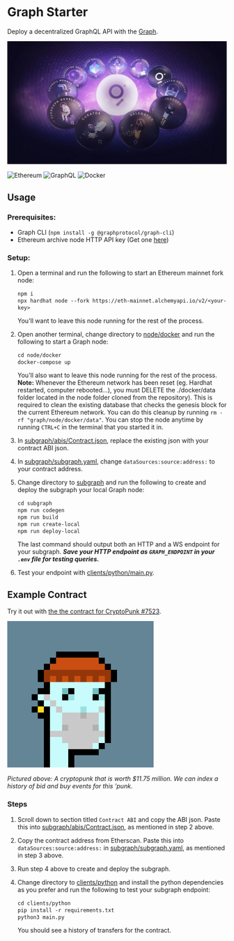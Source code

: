 # Graph Starter

Deploy a decentralized GraphQL API with the [Graph](https://thegraph.com/).

![The Graph image](assets/graph.webp)

![Ethereum](https://img.shields.io/badge/Ethereum-3C3C3D?style=for-the-badge&logo=Ethereum&logoColor=white)
![GraphQL](https://img.shields.io/badge/-GraphQL-E10098?style=for-the-badge&logo=graphql&logoColor=white)
![Docker](https://img.shields.io/badge/docker-%230db7ed.svg?style=for-the-badge&logo=docker&logoColor=white)

## Usage

### Prerequisites:
  - Graph CLI (`npm install -g @graphprotocol/graph-cli`)
  - Ethereum archive node HTTP API key (Get one [here](https://www.alchemy.com/))

### Setup: 
   
1. Open a terminal and run the following to start an Ethereum mainnet fork node:
    ```shell
    npm i
    npx hardhat node --fork https://eth-mainnet.alchemyapi.io/v2/<your-key>
    ```
    You'll want to leave this node running for the rest of the process.

1. Open another terminal, change directory to [node/docker](node/docker) and run the following to start a Graph node:
    ```shell
    cd node/docker
    docker-compose up
    ```
    You'll also want to leave this node running for the rest of the process. **Note:** Whenever the Ethereum network has been reset (eg. Hardhat restarted, computer rebooted…), you must DELETE the ./docker/data folder located in the node folder cloned from the repository).
    This is required to clean the existing database that checks the genesis block for the current Ethereum network. You can do this cleanup by running `rm -rf "graph/node/docker/data"`. You can stop the node anytime by running `CTRL+C` in the terminal that you started it in.

2. In [subgraph/abis/Contract.json](subgraph/abis/Contract.json), replace the existing json with your contract ABI json.

3. In [subgraph/subgraph.yaml](subgraph/subgraph.yaml), change `dataSources:source:address:` to your contract address.

4. Change directory to [subgraph](subgraph) and run the following to create and deploy the subgraph your local Graph node:
    ```shell
    cd subgraph
    npm run codegen
    npm run build
    npm run create-local
    npm run deploy-local
    ```
    The last command should output both an HTTP and a WS endpoint for your subgraph. ***Save your HTTP endpoint as `GRAPH_ENDPOINT`  in your `.env` file for testing queries.***

5. Test your endpoint with [clients/python/main.py](clients/python/main.py).

## Example Contract

Try it out with [the the contract for CryptoPunk #7523](https://etherscan.io/address/0xb47e3cd837dDF8e4c57F05d70Ab865de6e193BBB#code). 

![Cryptopunk #7523](assets/cryptopunk.png)

*Pictured above: A cryptopunk that is worth $11.75 million. We can index a history of bid and buy events for this 'punk.*

### Steps

1. Scroll down to section titled `Contract ABI` and copy the ABI json. Paste this into [subgraph/abis/Contract.json](subgraph/abis/Contract.json), as mentioned in step 2 above.
   
2. Copy the contract address from Etherscan. Paste this into `dataSources:source:address:` in [subgraph/subgraph.yaml](subgraph/subgraph.yaml), as mentioned in step 3 above.
   
3. Run step 4 above to create and deploy the subgraph.
   
4. Change directory to [clients/python](clients/python) and install the python dependencies as you prefer and run the following to test your subgraph endpoint:
    ```shell
    cd clients/python
    pip install -r requirements.txt
    python3 main.py
    ```
    You should see a history of transfers for the contract.



